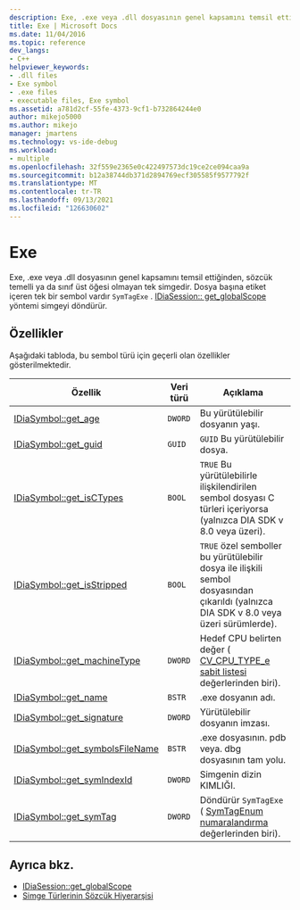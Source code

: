 ```yaml
---
description: Exe, .exe veya .dll dosyasının genel kapsamını temsil ettiğinden, sözcük temelli ya da sınıf üst öğesi olmayan tek simgedir.
title: Exe | Microsoft Docs
ms.date: 11/04/2016
ms.topic: reference
dev_langs:
- C++
helpviewer_keywords:
- .dll files
- Exe symbol
- .exe files
- executable files, Exe symbol
ms.assetid: a781d2cf-55fe-4373-9cf1-b732864244e0
author: mikejo5000
ms.author: mikejo
manager: jmartens
ms.technology: vs-ide-debug
ms.workload:
- multiple
ms.openlocfilehash: 32f559e2365e0c422497573dc19ce2ce094caa9a
ms.sourcegitcommit: b12a38744db371d2894769ecf305585f9577792f
ms.translationtype: MT
ms.contentlocale: tr-TR
ms.lasthandoff: 09/13/2021
ms.locfileid: "126630602"
---
```

# <a name="exe"></a>Exe
Exe, .exe veya .dll dosyasının genel kapsamını temsil ettiğinden, sözcük temelli ya da sınıf üst öğesi olmayan tek simgedir. Dosya başına etiket içeren tek bir sembol vardır `SymTagExe` . [IDiaSession:: get_globalScope](../../debugger/debug-interface-access/idiasession-get-globalscope.md) yöntemi simgeyi döndürür.

## <a name="properties"></a>Özellikler
 Aşağıdaki tabloda, bu sembol türü için geçerli olan özellikler gösterilmektedir.

|Özellik|Veri türü|Açıklama|
|--------------|---------------|-----------------|
|[IDiaSymbol::get_age](../../debugger/debug-interface-access/idiasymbol-get-age.md)|`DWORD`|Bu yürütülebilir dosyanın yaşı.|
|[IDiaSymbol::get_guid](../../debugger/debug-interface-access/idiasymbol-get-guid.md)|`GUID`|`GUID` Bu yürütülebilir dosya.|
|[IDiaSymbol::get_isCTypes](../../debugger/debug-interface-access/idiasymbol-get-isctypes.md)|`BOOL`|`TRUE` Bu yürütülebilirle ilişkilendirilen sembol dosyası C türleri içeriyorsa (yalnızca DIA SDK v 8.0 veya üzeri).|
|[IDiaSymbol::get_isStripped](../../debugger/debug-interface-access/idiasymbol-get-isstripped.md)|`BOOL`|`TRUE` özel semboller bu yürütülebilir dosya ile ilişkili sembol dosyasından çıkarıldı (yalnızca DIA SDK v 8.0 veya üzeri sürümlerde).|
|[IDiaSymbol::get_machineType](../../debugger/debug-interface-access/idiasymbol-get-machinetype.md)|`DWORD`|Hedef CPU belirten değer ( [CV_CPU_TYPE_e sabit listesi](../../debugger/debug-interface-access/cv-cpu-type-e.md) değerlerinden biri).|
|[IDiaSymbol::get_name](../../debugger/debug-interface-access/idiasymbol-get-name.md)|`BSTR`|.exe dosyanın adı.|
|[IDiaSymbol::get_signature](../../debugger/debug-interface-access/idiasymbol-get-signature.md)|`DWORD`|Yürütülebilir dosyanın imzası.|
|[IDiaSymbol::get_symbolsFileName](../../debugger/debug-interface-access/idiasymbol-get-symbolsfilename.md)|`BSTR`|.exe dosyasının. pdb veya. dbg dosyasının tam yolu.|
|[IDiaSymbol::get_symIndexId](../../debugger/debug-interface-access/idiasymbol-get-symindexid.md)|`DWORD`|Simgenin dizin KIMLIĞI.|
|[IDiaSymbol::get_symTag](../../debugger/debug-interface-access/idiasymbol-get-symtag.md)|`DWORD`|Döndürür `SymTagExe` ( [SymTagEnum numaralandırma](../../debugger/debug-interface-access/symtagenum.md) değerlerinden biri).|

## <a name="see-also"></a>Ayrıca bkz.
- [IDiaSession::get_globalScope](../../debugger/debug-interface-access/idiasession-get-globalscope.md)
- [Simge Türlerinin Sözcük Hiyerarşisi](../../debugger/debug-interface-access/lexical-hierarchy-of-symbol-types.md)
